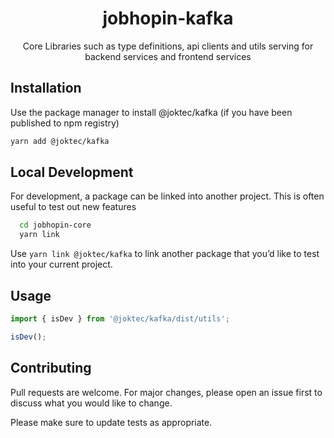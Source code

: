 <div align="center">
  <h1>jobhopin-kafka</h1>
  <p>Core Libraries such as type definitions, api clients and utils serving for backend services and frontend services</p>
  </div>
</div>

## Installation

Use the package manager to install @joktec/kafka (if you have been published to npm registry)

```bash
yarn add @joktec/kafka
```

## Local Development
For development, a package can be linked into another project. This is often useful to test out new features

```bash
  cd jobhopin-core
  yarn link
```

Use `yarn link @joktec/kafka` to link another package that you’d like to test into your current project.

## Usage

```javascript
import { isDev } from '@joktec/kafka/dist/utils';

isDev();
```

## Contributing

Pull requests are welcome. For major changes, please open an issue first to discuss what you would like to change.

Please make sure to update tests as appropriate.
